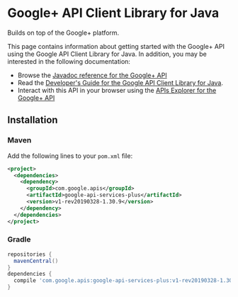 # Google+ API Client Library for Java

Builds on top of the Google+ platform.

This page contains information about getting started with the Google+ API
using the Google API Client Library for Java. In addition, you may be interested
in the following documentation:

* Browse the [Javadoc reference for the Google+ API][javadoc]
* Read the [Developer's Guide for the Google API Client Library for Java][google-api-client].
* Interact with this API in your browser using the [APIs Explorer for the Google+ API][api-explorer]

## Installation

### Maven

Add the following lines to your `pom.xml` file:

```xml
<project>
  <dependencies>
    <dependency>
      <groupId>com.google.apis</groupId>
      <artifactId>google-api-services-plus</artifactId>
      <version>v1-rev20190328-1.30.9</version>
    </dependency>
  </dependencies>
</project>
```

### Gradle

```gradle
repositories {
  mavenCentral()
}
dependencies {
  compile 'com.google.apis:google-api-services-plus:v1-rev20190328-1.30.9'
}
```

[javadoc]: https://googleapis.dev/java/google-api-services-plus/latest/index.html
[google-api-client]: https://github.com/googleapis/google-api-java-client/
[api-explorer]: https://developers.google.com/apis-explorer/#p/plus/v1/
